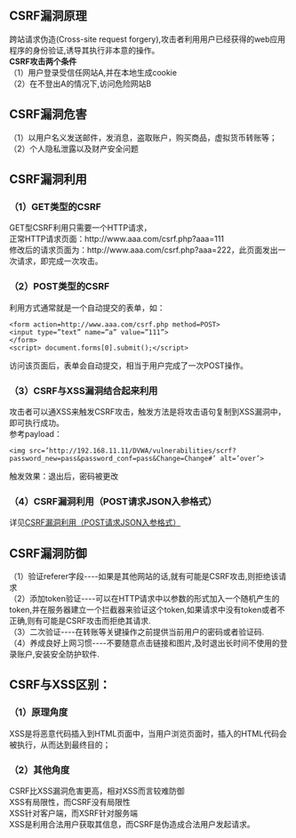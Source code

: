 ## CSRF漏洞原理
跨站请求伪造(Cross-site request forgery),攻击者利用用户已经获得的web应用程序的身份验证,诱导其执行非本意的操作。</br>
**CSRF攻击两个条件**</br>
（1）用户登录受信任网站A,并在本地生成cookie</br>
（2）在不登出A的情况下,访问危险网站B

## CSRF漏洞危害
（1）以用户名义发送邮件，发消息，盗取账户，购买商品，虚拟货币转账等；</br>
（2）个人隐私泄露以及财产安全问题

## CSRF漏洞利用
### （1）GET类型的CSRF
GET型CSRF利用只需要一个HTTP请求，</br>
正常HTTP请求页面：http://<span>w</span>ww.aaa.com/csrf.php?aaa=111</br>
修改后的请求页面为：http://<span>w<span>ww.aaa.com/csrf.php?aaa=222，此页面发出一次请求，即完成一次攻击。

### （2）POST类型的CSRF
利用方式通常就是一个自动提交的表单，如：
```
<form action=http://www.aaa.com/csrf.php method=POST>
<input type=”text” name=”a” value=”111”>
</form>
<script> document.forms[0].submit();</script>
```
访问该页面后，表单会自动提交，相当于用户完成了一次POST操作。

### （3）CSRF与XSS漏洞结合起来利用
攻击者可以通XSS来触发CSRF攻击，触发方法是将攻击语句复制到XSS漏洞中，即可执行成功。</br>
参考payload：
```
<img src=’http://192.168.11.11/DVWA/vulnerabilities/scrf?password_new=pass&password_conf=pass&Change=Change#’ alt=’over’>
```
触发效果：退出后，密码被更改

### （4）CSRF漏洞利用（POST请求JSON入参格式）
详见[CSRF漏洞利用（POST请求JSON入参格式）](https://github.com/n4ttt/Sec-Note/blob/main/Vulnerabilities/CSRF%E6%BC%8F%E6%B4%9E%E5%88%A9%E7%94%A8%EF%BC%88POST%E8%AF%B7%E6%B1%82JSON%E5%85%A5%E5%8F%82%E6%A0%BC%E5%BC%8F%EF%BC%89.md)

## CSRF漏洞防御
（1）验证referer字段----如果是其他网站的话,就有可能是CSRF攻击,则拒绝该请求</br>
（2）添加token验证----可以在HTTP请求中以参数的形式加入一个随机产生的token,并在服务器建立一个拦截器来验证这个token,如果请求中没有token或者不正确,则有可能是CSRF攻击而拒绝其请求.</br>
（3）二次验证----在转账等关键操作之前提供当前用户的密码或者验证码.</br>
（4）养成良好上网习惯----不要随意点击链接和图片,及时退出长时间不使用的登录账户,安装安全防护软件.

## CSRF与XSS区别：
### （1）原理角度
XSS是将恶意代码插入到HTML页面中，当用户浏览页面时，插入的HTML代码会被执行，从而达到最终目的；

### （2）其他角度
CSRF比XSS漏洞危害更高，相对XSS而言较难防御</br>
XSS有局限性，而CSRF没有局限性</br>
XSS针对客户端，而XSRF针对服务端</br>
XSS是利用合法用户获取其信息，而CSRF是伪造成合法用户发起请求。
